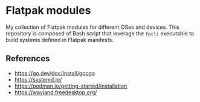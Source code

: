# Flatpak modules

My collection of Flatpak modules for different OSes and devices.
This repository is composed of Bash script that leverage the
`fpcli` executable to build systems defined in Flatpak manifests.

## References
* https://go.dev/doc/install/gccgo
* https://systemd.io/
* https://podman.io/getting-started/installation
* https://wayland.freedesktop.org/
